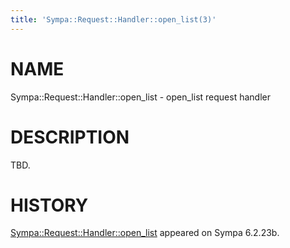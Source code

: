 ```yaml
---
title: 'Sympa::Request::Handler::open_list(3)'
---
```


# NAME

Sympa::Request::Handler::open\_list - open\_list request handler

# DESCRIPTION

TBD.

# HISTORY

[Sympa::Request::Handler::open\_list](./Sympa-Request-Handler-open_list.3.md) appeared on Sympa 6.2.23b.
